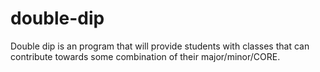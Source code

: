 # double-dip
Double dip is an program that will provide students with classes that can contribute towards some combination of their major/minor/CORE.
